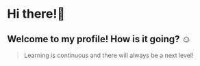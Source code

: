 
# Hi there!👋 
## Welcome to my profile! How is it going? ☺️

> Learning is continuous and there will always be a next level!

